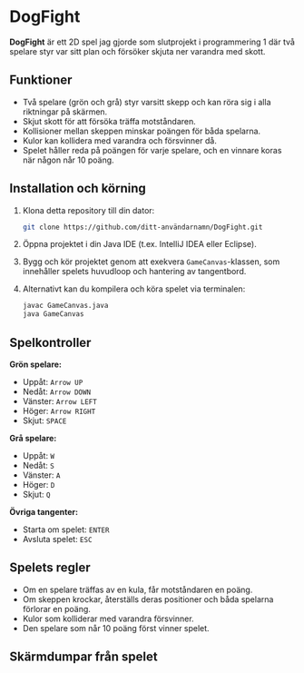 # DogFight 

**DogFight** är ett 2D spel jag gjorde som slutprojekt i programmering 1 där två spelare styr var sitt plan och försöker skjuta ner varandra med skott.

## Funktioner

- Två spelare (grön och grå) styr varsitt skepp och kan röra sig i alla riktningar på skärmen.
- Skjut skott för att försöka träffa motståndaren.
- Kollisioner mellan skeppen minskar poängen för båda spelarna.
- Kulor kan kollidera med varandra och försvinner då.
- Spelet håller reda på poängen för varje spelare, och en vinnare koras när någon når 10 poäng.

## Installation och körning

1. Klona detta repository till din dator:

   ```bash
   git clone https://github.com/ditt-användarnamn/DogFight.git
   ```

2. Öppna projektet i din Java IDE (t.ex. IntelliJ IDEA eller Eclipse).

3. Bygg och kör projektet genom att exekvera `GameCanvas`-klassen, som innehåller spelets huvudloop och hantering av tangentbord.

4. Alternativt kan du kompilera och köra spelet via terminalen:

   ```bash
   javac GameCanvas.java
   java GameCanvas
   ```

## Spelkontroller

**Grön spelare:**
- Uppåt: `Arrow UP`
- Nedåt: `Arrow DOWN`
- Vänster: `Arrow LEFT`
- Höger: `Arrow RIGHT`
- Skjut: `SPACE`

**Grå spelare:**
- Uppåt: `W`
- Nedåt: `S`
- Vänster: `A`
- Höger: `D`
- Skjut: `Q`

**Övriga tangenter:**
- Starta om spelet: `ENTER`
- Avsluta spelet: `ESC`

## Spelets regler

- Om en spelare träffas av en kula, får motståndaren en poäng.
- Om skeppen krockar, återställs deras positioner och båda spelarna förlorar en poäng.
- Kulor som kolliderar med varandra försvinner.
- Den spelare som når 10 poäng först vinner spelet.

## Skärmdumpar från spelet

